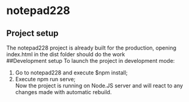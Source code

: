 # notepad228

## Project setup
The notepad228 project is already built for the production, opening index.html in the dist folder should do the work <br>
##Development setup
To launch the project in development mode:
1. Go to notepad228 and execute $npm install;
2. Execute npm run serve; <br>
Now the project is running on Node.JS server and will react to any changes made with automatic rebuild.
